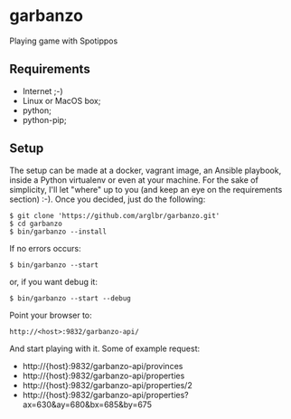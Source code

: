 # garbanzo
Playing game with Spotippos

Requirements
---------------------
* Internet ;-)
* Linux or MacOS box;
* python;
* python-pip;

Setup
---------------------
The setup can be made at a docker, vagrant image, an Ansible playbook, inside a Python virtualenv or even at your machine. For the sake of simplicity, I'll let "where" up to you (and keep an eye on the requirements section) :-). Once you decided, just do the following:
```
$ git clone 'https://github.com/arglbr/garbanzo.git'
$ cd garbanzo
$ bin/garbanzo --install
```
If no errors occurs:
```
$ bin/garbanzo --start 
```
or, if you want debug it:
```
$ bin/garbanzo --start --debug
```
Point your browser to:
```
http://<host>:9832/garbanzo-api/
```
And start playing with it. Some of example request:
* http://{host}:9832/garbanzo-api/provinces
* http://{host}:9832/garbanzo-api/properties
* http://{host}:9832/garbanzo-api/properties/2
* http://{host}:9832/garbanzo-api/properties?ax=630&ay=680&bx=685&by=675

